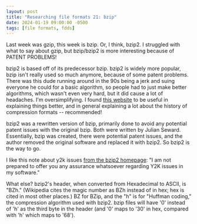 ```yaml
---
layout: post
title: "Researching file formats 21: bzip"
date: 2024-01-19 09:00:00 -0500
tags: [file formats, fdds]
---
```


Last week was gzip, this week is bzip. Or, I think, bzip2. I struggled with what to say about gzip, but bzip/bzip2 is more interesting because of PATENT PROBLEMS! 

bzip2 is based off of its predecessor bzip. bzip2 is widely more popular, bzip isn't really used so much anymore, because of some patent problems. There was this dude running around in the 90s being a jerk and suing everyone he could for a basic algorithm, so people had to just make better algorithms, which wasn't even very hard, but it did cause a lot of headaches. I'm oversimplifying. I found [this website](https://ethw.org/History_of_Lossless_Data_Compression_Algorithms#Legal_Issues) to be useful in explaining things better, and in general explaining a lot about the history of compression formats -- recommended! 

bzip2 was a rewritten version of bzip, primarily done to avoid any potential patent issues with the original bzip. Both were written by Julian Seward. Essentially, bzip was created, there were potential patent issues, and the author removed the original software and replaced it with bzip2. So bzip2 is the way to go.

I like this note about y2k issues [from the bzip2 homepage](https://web.archive.org/web/20050207055319/http://www.bzip.org/): "I am not prepared to offer you any assurance whatsoever regarding Y2K issues in my software." 

What else? bzip2's header, when converted from Hexadecimal to ASCII, is "BZh." (Wikipedia cites the magic number as BZh instead of in hex; hex is cited in most other places.) BZ for BZip, and the "h" is for "Huffman coding," the compression algorithm used with bzip2. bzip files will have '0' instead of 'h' as the third byte in the header (and '0' maps to '30' in hex, compared with 'h' which maps to '68').